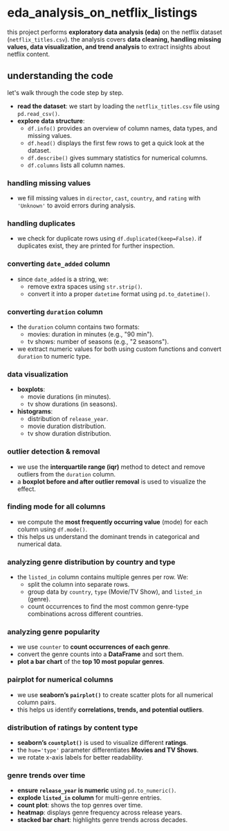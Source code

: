 # eda_analysis_on_netflix_listings

this project performs **exploratory data analysis (eda)** on the netflix dataset (`netflix_titles.csv`). the analysis covers **data cleaning, handling missing values, data visualization, and trend analysis** to extract insights about netflix content.

## **understanding the code**
let's walk through the code step by step.

- **read the dataset**: we start by loading the `netflix_titles.csv` file using `pd.read_csv()`. 
- **explore data structure**:
  - `df.info()` provides an overview of column names, data types, and missing values.
  - `df.head()` displays the first few rows to get a quick look at the dataset.
  - `df.describe()` gives summary statistics for numerical columns.
  - `df.columns` lists all column names.

### **handling missing values**
- we fill missing values in `director`, `cast`, `country`, and `rating` with `'Unknown'` to avoid errors during analysis.

### **handling duplicates**
- we check for duplicate rows using `df.duplicated(keep=False)`. if duplicates exist, they are printed for further inspection.

### **converting `date_added` column**
- since `date_added` is a string, we:
  - remove extra spaces using `str.strip()`.
  - convert it into a proper `datetime` format using `pd.to_datetime()`.

### **converting `duration` column**
- the `duration` column contains two formats:
  - movies: duration in minutes (e.g., "90 min").
  - tv shows: number of seasons (e.g., "2 seasons").
- we extract numeric values for both using custom functions and convert `duration` to numeric type.

### **data visualization**
- **boxplots**:
  - movie durations (in minutes).
  - tv show durations (in seasons).
- **histograms**:
  - distribution of `release_year`.
  - movie duration distribution.
  - tv show duration distribution.

### **outlier detection & removal**
- we use the **interquartile range (iqr)** method to detect and remove outliers from the `duration` column.
- a **boxplot before and after outlier removal** is used to visualize the effect.

### **finding mode for all columns**
- we compute the **most frequently occurring value** (mode) for each column using `df.mode()`.
- this helps us understand the dominant trends in categorical and numerical data.

### **analyzing genre distribution by country and type**
- the `listed_in` column contains multiple genres per row. We:
  - split the column into separate rows.
  - group data by `country`, `type` (Movie/TV Show), and `listed_in` (genre).
  - count occurrences to find the most common genre-type combinations across different countries.

### **analyzing genre popularity**
- we use `counter` to **count occurrences of each genre**.
- convert the genre counts into a **DataFrame** and sort them.
- **plot a bar chart** of the **top 10 most popular genres**.

### **pairplot for numerical columns**
- we use **seaborn’s `pairplot()`** to create scatter plots for all numerical column pairs.
- this helps us identify **correlations, trends, and potential outliers**.

### **distribution of ratings by content type**
- **seaborn’s `countplot()`** is used to visualize different **ratings**.
- the `hue='type'` parameter differentiates **Movies and TV Shows**.
- we rotate x-axis labels for better readability.

### **genre trends over time**
- **ensure `release_year` is numeric** using `pd.to_numeric()`.
- **explode `listed_in` column** for multi-genre entries.
- **count plot**: shows the top genres over time.
- **heatmap**: displays genre frequency across release years.
- **stacked bar chart**: highlights genre trends across decades.



